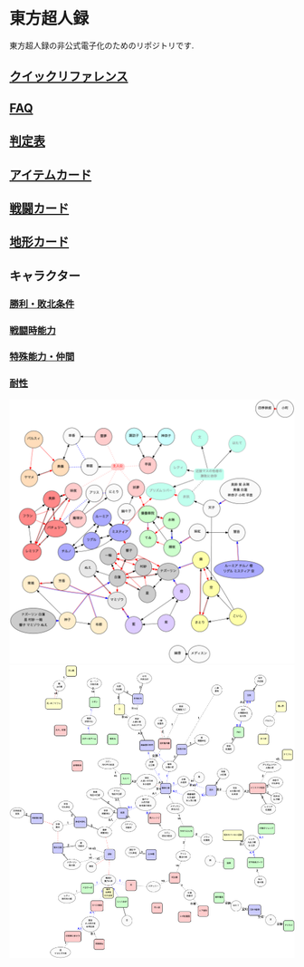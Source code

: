 # 東方超人録

東方超人録の非公式電子化のためのリポジトリです.


## [クイックリファレンス](./doc/quickreference.md)
## [FAQ](./doc/faq.md)
## [判定表](./doc/reference.md)
## [アイテムカード](./doc/item.md)
## [戦闘カード](./doc/attack.md)
## [地形カード](./doc/map.md)
## キャラクター
### [勝利・敗北条件](./doc/character.md)
### [戦闘時能力](./doc/chara-battle.md)
### [特殊能力・仲間](./doc/chara-ability.md)
### [耐性](./doc/chara-regist.md)
![](./doc/rensa.png)
![](./doc/match.png)